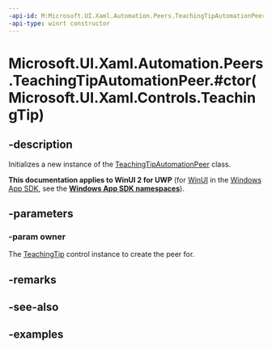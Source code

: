 ```yaml
---
-api-id: M:Microsoft.UI.Xaml.Automation.Peers.TeachingTipAutomationPeer.#ctor(Microsoft.UI.Xaml.Controls.TeachingTip)
-api-type: winrt constructor
---
```


# Microsoft.UI.Xaml.Automation.Peers.TeachingTipAutomationPeer.#ctor(Microsoft.UI.Xaml.Controls.TeachingTip)

<!--
public TeachingTipAutomationPeer (Microsoft.UI.Xaml.Controls.TeachingTip owner);
-->

## -description

Initializes a new instance of the [TeachingTipAutomationPeer](teachingtipautomationpeer.md) class.

**This documentation applies to WinUI 2 for UWP** (for [WinUI](/windows/apps/winui/winui3/) in the [Windows App SDK](/windows/apps/windows-app-sdk/), see the **[Windows App SDK namespaces](/windows/windows-app-sdk/api/winrt/)**).

## -parameters

### -param owner

The [TeachingTip](../microsoft.ui.xaml.controls/teachingtip.md) control instance to create the peer for.

## -remarks

## -see-also

## -examples


